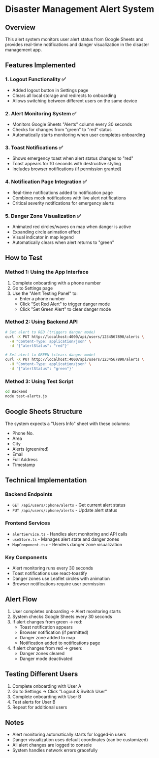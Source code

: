 # Disaster Management Alert System

## Overview
This alert system monitors user alert status from Google Sheets and provides real-time notifications and danger visualization in the disaster management app.

## Features Implemented

### 1. Logout Functionality ✅
- Added logout button in Settings page
- Clears all local storage and redirects to onboarding
- Allows switching between different users on the same device

### 2. Alert Monitoring System ✅
- Monitors Google Sheets "Alerts" column every 30 seconds
- Checks for changes from "green" to "red" status
- Automatically starts monitoring when user completes onboarding

### 3. Toast Notifications ✅
- Shows emergency toast when alert status changes to "red"
- Toast appears for 10 seconds with destructive styling
- Includes browser notifications (if permission granted)

### 4. Notification Page Integration ✅
- Real-time notifications added to notification page
- Combines mock notifications with live alert notifications
- Critical severity notifications for emergency alerts

### 5. Danger Zone Visualization ✅
- Animated red circles/waves on map when danger is active
- Expanding circle animation effect
- Visual indicator in map legend
- Automatically clears when alert returns to "green"

## How to Test

### Method 1: Using the App Interface
1. Complete onboarding with a phone number
2. Go to Settings page
3. Use the "Alert Testing Panel" to:
   - Enter a phone number
   - Click "Set Red Alert" to trigger danger mode
   - Click "Set Green Alert" to clear danger mode

### Method 2: Using Backend API
```bash
# Set alert to RED (triggers danger mode)
curl -X PUT http://localhost:4000/api/users/1234567890/alerts \
  -H "Content-Type: application/json" \
  -d '{"alertStatus": "red"}'

# Set alert to GREEN (clears danger mode)
curl -X PUT http://localhost:4000/api/users/1234567890/alerts \
  -H "Content-Type: application/json" \
  -d '{"alertStatus": "green"}'
```

### Method 3: Using Test Script
```bash
cd Backend
node test-alerts.js
```

## Google Sheets Structure
The system expects a "Users Info" sheet with these columns:
- Phone No.
- Area
- City
- Alerts (green/red)
- Email
- Full Address
- Timestamp

## Technical Implementation

### Backend Endpoints
- `GET /api/users/:phone/alerts` - Get current alert status
- `PUT /api/users/:phone/alerts` - Update alert status

### Frontend Services
- `alertService.ts` - Handles alert monitoring and API calls
- `useStore.ts` - Manages alert state and danger zones
- `MapComponent.tsx` - Renders danger zone visualization

### Key Components
- Alert monitoring runs every 30 seconds
- Toast notifications use react-toastify
- Danger zones use Leaflet circles with animation
- Browser notifications require user permission

## Alert Flow
1. User completes onboarding → Alert monitoring starts
2. System checks Google Sheets every 30 seconds
3. If alert changes from green → red:
   - Toast notification appears
   - Browser notification (if permitted)
   - Danger zone added to map
   - Notification added to notifications page
4. If alert changes from red → green:
   - Danger zones cleared
   - Danger mode deactivated

## Testing Different Users
1. Complete onboarding with User A
2. Go to Settings → Click "Logout & Switch User"
3. Complete onboarding with User B
4. Test alerts for User B
5. Repeat for additional users

## Notes
- Alert monitoring automatically starts for logged-in users
- Danger visualization uses default coordinates (can be customized)
- All alert changes are logged to console
- System handles network errors gracefully
